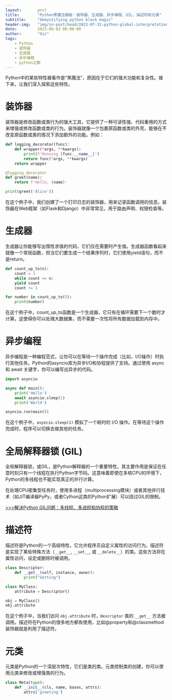 ```yaml
---
layout:       post
title:        "Python黑魔法揭秘：装饰器、生成器、异步编程、GIL、描述符和元类"
subtitle:     "Demystifying python black magic"
header-img:   "img/in-post/head/2023-07-31-python-global-interpretation-lock.jpg"
date:         2023-08-03 00:00:00
author:       "Xic"
tags:
    - Python
    - 装饰器
    - 生成器
    - 异步编程
    - python之巅
---
```

Python中的某些特性被看作是“黑魔法”，原因在于它们的强大功能和复杂性。接下来，让我们深入探索这些特性。

# 装饰器

装饰器是修改函数或类行为的强大工具，它提供了一种可读性强、代码重用的方式来增强或修改函数或类的行为。装饰器就像一个包裹原函数或类的外壳，能够在不改变原函数或类的情况下添加额外的功能。例如：

```python
def logging_decorator(func):
    def wrapper(*args, **kwargs):
        print(f'Running {func.__name__}')
        return func(*args, **kwargs)
    return wrapper

@logging_decorator
def greet(name):
    return f'Hello, {name}'

print(greet('Alice'))
```
在这个例子中，我们创建了一个打印日志的装饰器，用来记录函数调用的信息。装饰器在Web框架（如Flask和Django）中非常常见，用于路由声明、权限检查等。

# 生成器

生成器让你能够写出惰性求值的代码，它们仅在需要时产生值。生成器函数看起来就像一个常规函数，但当它们要生成一个结果序列时，它们使用yield语句，而不是return。

```python
def count_up_to(n):
    count = 1
    while count <= n:
    yield count
    count += 1

for number in count_up_to(5):
    print(number)
```
在这个例子中，count_up_to函数是一个生成器，它只有在循环需要下一个数时才计算。这使得你可以处理大数据集，而不需要一次性将所有数据加载到内存中。

# 异步编程

异步编程是一种编程范式，让你可以在等待一个操作完成（比如，I/O操作）时执行其他任务。Python的asyncio库为异步I/O和协程提供了支持。通过使用 async 和 await 关键字，你可以编写出异步的代码。

```python
import asyncio

async def main():
    print('Hello')
    await asyncio.sleep(1)
    print('World')

asyncio.run(main())
```
在这个例子中，`asyncio.sleep(1)` 模拟了一个耗时的 I/O 操作。在等待这个操作完成时，程序可以切换去做其他的任务。

# 全局解释器锁 (GIL)

全局解释器锁，或GIL，是Python解释器的一个重要特性，其主要作用是保证在任意时刻只有一个线程在执行Python字节码。这意味着即使在多核CPU的环境下，Python的多线程也不能实现真正的并行计算。

在处理CPU密集型任务时，使用多进程（multiprocessing模块）或者其他并行技术（如JIT编译器PyPy，或者Cython这类的Python扩展）可以绕过GIL的限制。

[>>>解决Python GIL问题：多线程、多进程和协程的策略](/2023/07/31/python-global-interpretation-lock/)
# 描述符

描述符是Python的一个高级特性，它允许程序员自定义属性的访问行为。描述符是实现了某些特殊方法（`__get__`, `__set__`, 或 `__delete__`）的类。这些方法将在属性访问，设定或删除时被调用。

```python
class Descriptor:
    def __get__(self, instance, owner):
        print("Getting")

class MyClass:
    attribute = Descriptor()

obj = MyClass()
obj.attribute
```
在这个例子中，当我们访问 `obj.attribute` 时，`Descriptor` 类的 `__get__` 方法被调用。描述符在Python的很多地方都有使用，比如@property和@classmethod装饰器就是利用了描述符。

# 元类

元类是Python的一个深层次特性，它们是类的类。元类控制类的创建，你可以使用元类来修改或增强类的行为。

```python
class Meta(type):
    def __init__(cls, name, bases, attrs):
        attrs['greeting']
```